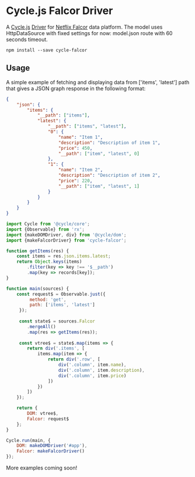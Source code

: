 # Cycle.js Falcor Driver

A [Cycle.js](http://cycle.js.org) [Driver](http://cycle.js.org/drivers.html) for [Netflix Falcor](https://netflix.github.io/falcor/starter/what-is-falcor.html) data platform. The model uses HttpDataSource with fixed settings for now: model.json route with 60 seconds timeout.

```
npm install --save cycle-falcor
```

## Usage

A simple example of fetching and displaying data from ['items', 'latest'] path that gives a JSON graph response in the following format:

```json
{
    "json": {
        "items": {
            "__path": ["items"],
            "latest": {
                "__path": ["items", "latest"],
                "0": {
                    "name": "Item 1",
                    "description": "Description of item 1",
                    "price": 450,
                    "__path": ["item", "latest", 0]
                },
                "1": {
                    "name": "Item 2",
                    "description": "Description of item 2",
                    "price": 220,
                    "__path": ["item", "latest", 1]
                }
            }
        }
    }
}
```

```js
import Cycle from '@cycle/core';
import {Observable} from 'rx';
import {makeDOMDriver, div} from '@cycle/dom';
import {makeFalcorDriver} from 'cycle-falcor';

function getItems(res) {
    const items = res.json.items.latest;
    return Object.keys(items)
        .filter(key => key !== '$__path')
        .map(key => records[key]);
}

function main(sources) {
    const request$ = Observable.just({
         method: 'get',
         path: ['items', 'latest']
     });
     
     const state$ = sources.Falcor
        .mergeAll()
        .map(res => getItems(res));
        
     const vtree$ = state$.map(items => {
        return div('.items', [
            items.map(item => {
                return div('.row', [
                    div('.column', item.name),
                    div('.column', item.description),
                    div('.column', item.price)
                ])
            })
        ])
    });

    return {
        DOM: vtree$,
        Falcor: request$
    };
}

Cycle.run(main, {
    DOM: makeDOMDriver('#app'),
    Falcor: makeFalcorDriver()
});
```

More examples coming soon!